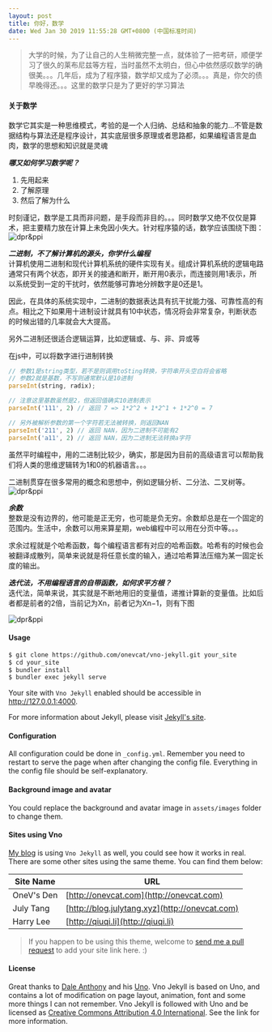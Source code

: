 ```yaml
---
layout: post
title: 你好，数学
date: Wed Jan 30 2019 11:55:28 GMT+0800 (中国标准时间)
---
```


>大学的时候，为了让自己的人生稍微完整一点，就体验了一把考研，顺便学习了很久的莱布尼兹等方程，当时虽然不太明白，但心中依然感叹数学的确很美。。。几年后，成为了程序猿，数学却又成为了必须。。。真是，你欠的债早晚得还。。。这里的数学只是为了更好的学习算法

#### 关于数学
数学它其实是一种思维模式，考验的是一个人归纳、总结和抽象的能力...不管是数据结构与算法还是程序设计，其实底层很多原理或者思路都，如果编程语言是血肉，数学的思想和知识就是灵魂

***哪又如何学习数学呢？***<br/>
1. 先用起来
2. 了解原理
3. 然后了解为什么

时刻谨记，数学是工具而非问题，是手段而非目的。。。同时数学又绝不仅仅是算术，把主要精力放在计算上未免因小失大。针对程序猿的话，数学应该围绕下图：
![dpr&ppi](/jsArt/assets/images/math/programer-math-map.jpg)

***二进制，不了解计算机的源头，你学什么编程***<br/>
计算机使用二进制和现代计算机系统的硬件实现有关。组成计算机系统的逻辑电路通常只有两个状态，即开关的接通和断开，断开用0表示，而连接则用1表示，所以系统受到一定的干扰时，依然能够可靠地分辨数字是0还是1。

因此，在具体的系统实现中，二进制的数据表达具有抗干扰能力强、可靠性高的有点。相比之下如果用十进制设计就具有10中状态，情况将会非常复杂，判断状态的时候出错的几率就会大大提高。

另外二进制还很适合逻辑运算，比如逻辑或、与、非、异或等

在js中，可以将数字进行进制转换
```js
// 参数1是string类型，若不是则调用toSting转换，字符串开头空白将会省略
// 参数2就是基数，不写则通常默认是10进制
parseInt(string, radix);

// 注意这里基数虽然是2，但返回值确实10进制表示
parseInt('111', 2) // 返回 7 => 1*2^2 + 1*2^1 + 1*2^0 = 7

// 另外被解析参数的第一个字符若无法被转换，则返回NAN
parseInt('211', 2) // 返回 NAN，因为二进制不可能有2
parseInt('a11', 2) // 返回 NAN，因为二进制无法转换a字符
```
虽然平时编程中，用的二进制比较少，确实，那是因为目前的高级语言可以帮助我们将人类的思维逻辑转为1和0的机器语言。。。

二进制贯穿在很多常用的概念和思想中，例如逻辑分析、二分法、二叉树等。
![dpr&ppi](/jsArt/assets/images/math/math-1.jpg)

***余数***<br/>
整数是没有边界的，他可能是正无穷，也可能是负无穷。余数却总是在一个固定的范围内。生活中，余数可以用来算星期，web编程中可以用在分页中等。。。

求余过程就是个哈希函数，每个编程语言都有对应的哈希函数。哈希有的时候也会被翻译成散列，简单来说就是将任意长度的输入，通过哈希算法压缩为某一固定长度的输出。

***迭代法，不用编程语言的自带函数，如何求平方根？***<br/>
迭代法，简单来说，其实就是不断地用旧的变量值，递推计算新的变量值。比如后者都是前者的2倍，当前记为Xn，前者记为Xn−1，则有下图

![dpr&ppi](/jsArt/assets/images/math/math-2-Iterator.jpg)



#### Usage

```bash
$ git clone https://github.com/onevcat/vno-jekyll.git your_site
$ cd your_site
$ bundler install
$ bundler exec jekyll serve
```

Your site with `Vno Jekyll` enabled should be accessible in http://127.0.0.1:4000.

For more information about Jekyll, please visit [Jekyll's site](http://jekyllrb.com).

#### Configuration

All configuration could be done in `_config.yml`. Remember you need to restart to serve the page when after changing the config file. Everything in the config file should be self-explanatory.

#### Background image and avatar

You could replace the background and avatar image in `assets/images` folder to change them.

#### Sites using Vno

[My blog](http://onevcat.com) is using `Vno Jekyll` as well, you could see how it works in real. There are some other sites using the same theme. You can find them below:

| Site Name    | URL                                                |
| ------------ | ---------------------------------------------------|
| OneV's Den   | [http://onevcat.com](http://onevcat.com)           |
| July Tang    | [http://blog.julytang.xyz](http://onevcat.com)     |
| Harry Lee    | [http://qiuqi.li](http://qiuqi.li)                 |

> If you happen to be using this theme, welcome to [send me a pull request](https://github.com/onevcat/vno-jekyll/pulls) to add your site link here. :)

#### License

Great thanks to [Dale Anthony](https://github.com/daleanthony) and his [Uno](https://github.com/daleanthony/uno). Vno Jekyll is based on Uno, and contains a lot of modification on page layout, animation, font and some more things I can not remember. Vno Jekyll is followed with Uno and be licensed as [Creative Commons Attribution 4.0 International](http://creativecommons.org/licenses/by/4.0/). See the link for more information.
